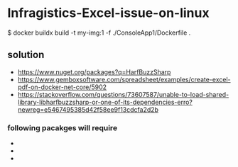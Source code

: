 # Infragistics-Excel-issue-on-linux

$ docker buildx build -t my-img:1 -f ./ConsoleApp1/Dockerfile .

## solution
* https://www.nuget.org/packages?q=HarfBuzzSharp
* https://www.gemboxsoftware.com/spreadsheet/examples/create-excel-pdf-on-docker-net-core/5902
* https://stackoverflow.com/questions/73607587/unable-to-load-shared-library-libharfbuzzsharp-or-one-of-its-dependencies-erro?newreg=e5467495385d42f58ee9f13cdcfa2d2b

### following pacakges will require
* <PackageReference Include="SkiaSharp" Version="2.88.8" />
* <PackageReference Include="SkiaSharp.NativeAssets.Linux.NoDependencies" Version="2.88.8" />
* <PackageReference Include="HarfBuzzSharp.NativeAssets.Linux" Version="7.3.0.2" />
